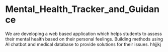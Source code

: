# Mental_Health_Tracker_and_Guidance
We are developing a web based application which helps students to assess their mental health based on their personal feelings. Building methods using AI chatbot and medical database to provide solutions for their issues.
hhjjkj
